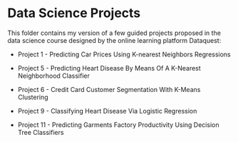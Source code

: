 # Data Science Projects

This folder contains my version of a few guided projects proposed in the data science course designed by the online learning platform Dataquest:

 - Project 1 - Predicting Car Prices Using K-nearest Neighbors Regressions


 - Project 5 - Predicting Heart Disease By Means Of A K-Nearest Neighborhood Classifier


 - Project 6 - Credit Card Customer Segmentation With K-Means Clustering


 - Project 9 - Classifying Heart Disease Via Logistic Regression


 - Project 11 - Predicting Garments Factory Productivity Using Decision Tree Classifiers
